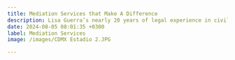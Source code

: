 ```yaml
---
title: Mediation Services that Make A Difference
description: Lisa Guerra’s nearly 20 years of legal experience in civil litigation, trial practice, and mediation, combined with her deep expertise in handling complex legal issues across multiple jurisdictions, makes her the ideal choice for mediation services, particularly in cases requiring a balanced, knowledgeable, and bilingual mediator."
date: 2024-08-05 08:01:35 +0300
label: Mediation Services
image: /images/CDMX Estadio 2.JPG

---
```

